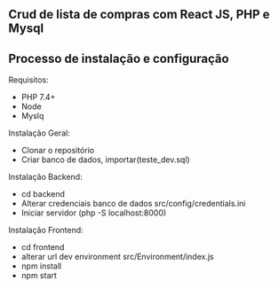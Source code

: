 ## Crud de lista de compras com React JS, PHP e Mysql

## Processo de instalação e configuração

Requisitos:
- PHP 7.4+
- Node
- Myslq


Instalação Geral:
- Clonar o repositório
- Criar banco de dados, importar(teste_dev.sql)

Instalação Backend:
- cd backend
- Alterar credenciais banco de dados src/config/credentials.ini
- Iniciar servidor (php -S localhost:8000)

Instalação Frontend:
- cd frontend
- alterar url dev environment src/Environment/index.js
- npm install
- npm start

